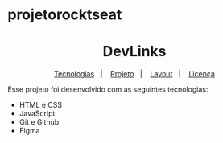 # projetorocktseat

<h1 align="center"> DevLinks </h1>

<detalis>
<sumary>
  <p align="center">
  <a href="#-tecnologias">Tecnologias</a>&nbsp;&nbsp;&nbsp;|&nbsp;&nbsp;&nbsp; 
  <a href="#-projeto">Projeto</a>&nbsp;&nbsp;&nbsp;|&nbsp;&nbsp;&nbsp;
  <a href="#-layout">Layout</a>&nbsp;&nbsp;&nbsp;|&nbsp;&nbsp;&nbsp;
  <a href="#memo-licença">Licença</a>
  </p>
  </sumary>
</detalis>
Esse projeto foi desenvolvido com as seguintes tecnologias:

- HTML e CSS
- JavaScript
- Git e Github
- Figma
